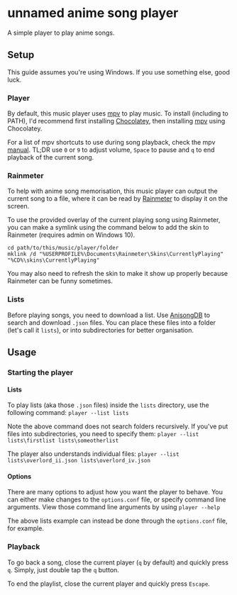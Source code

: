 
# unnamed anime song player

A simple player to play anime songs.

## Setup

This guide assumes you're using Windows. If you use something else, good luck.

### Player

By default, this music player uses [mpv](https://mpv.io/) to play music. To install (including to PATH), I'd recommend first installing [Chocolatey](https://chocolatey.org/install#individual), then installing [mpv](https://community.chocolatey.org/packages/mpv) using Chocolatey.

For a list of mpv shortcuts to use during song playback, check the mpv [manual](https://mpv.io/manual/stable/#interactive-control). TL;DR use `0` or `9` to adjust volume, `Space` to pause and `q` to end playback of the current song.

### Rainmeter

To help with anime song memorisation, this music player can output the current song to a file, where it can be read by [Rainmeter](https://www.rainmeter.net/) to display it on the screen.

To use the provided overlay of the current playing song using Rainmeter, you can make a symlink using the command below to add the skin to Rainmeter (requires admin on Windows 10).
```
cd path/to/this/music/player/folder
mklink /d "%USERPROFILE%\Documents\Rainmeter\Skins\CurrentlyPlaying" "%CD%\skins\CurrentlyPlaying"
```

You may also need to refresh the skin to make it show up properly because Rainmeter can be funny sometimes.

### Lists

Before playing songs, you need to download a list. Use [AnisongDB](https://anisongdb.com/) to search and download `.json` files. You can place these files into a folder (let's call it `lists`), or into subdirectories for better organisation.

## Usage

### Starting the player

#### Lists

To play lists (aka those `.json` files) inside the `lists` directory, use the following command:
```player --list lists```

Note the above command does not search folders recursively. If you've put files into subdirectories, you need to specify them:
```player --list lists\firstlist lists\someotherlist```

The player also understands individual files:
```player --list lists\overlord_ii.json lists\overlord_iv.json```

#### Options

There are many options to adjust how you want the player to behave. You can either make changes to the `options.conf` file, or specify command line arguments. View those command line arguments by using
```player --help```

The above lists example can instead be done through the `options.conf` file, for example.

### Playback

To go back a song, close the current player (`q` by default) and quickly press `q`. Simply, just double tap the `q` button.

To end the playlist, close the current player and quickly press `Escape`.
